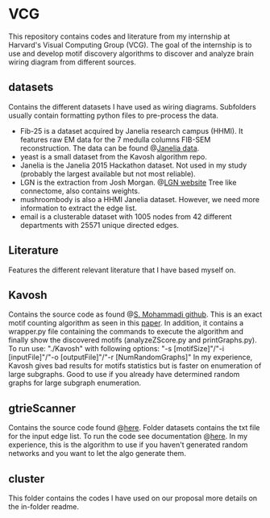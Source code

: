 # VCG
This repository contains codes and literature from my internship at Harvard's Visual Computing Group (VCG).
The goal of the internship is to use and develop motif discovery algorithms to discover and analyze brain wiring diagram from different sources. 

## datasets
Contains the different datasets I have used as wiring diagrams.
Subfolders usually contain formatting python files to pre-process the data.
- Fib-25 is a dataset acquired by Janelia research campus (HHMI). It features raw EM data for the 7 medulla columns FIB-SEM reconstruction. The data can be found @[Janelia data](https://www.janelia.org/project-team/flyem/tools-and-data-release).
- yeast is a small dataset from the Kavosh algorithm repo. 
- Janelia is the Janelia 2015 Hackathon dataset. Not used in my study (probably the largest available but not most reliable).
- LGN is the extraction from Josh Morgan. @[LGN website](https://software.rc.fas.harvard.edu/lichtman/LGN/) Tree like connectome, also contains weights.
- mushroombody is also a HHMI Janelia dataset. However, we need more information to extract the edge list. 
- email is a clusterable dataset with 1005 nodes from 42 different departments with 25571 unique directed edges.


## Literature
Features the different relevant literature that I have based myself on.

## Kavosh
Contains the source code as found @[S. Mohammadi github](https://github.com/shmohammadi86/Kavosh). This is an exact motif counting algorithm as seen in this [paper](https://bmcbioinformatics.biomedcentral.com/articles/10.1186/1471-2105-10-318). In addition, it contains a wrapper.py file containing the commands to execute the algorithm and finally show the discovered motifs (analyzeZScore.py and printGraphs.py).
To run use: "./Kavosh" with following options: "-s [motifSize]"/"-i [inputFile]"/"-o [outputFile]"/"-r [NumRandomGraphs]"
In my experience, Kavosh gives bad results for motifs statistics but is faster on enumeration of large subgraphs. Good to use if you already have determined random graphs for large subgraph enumeration. 


## gtrieScanner
Contains the source code found @[here](http://www.dcc.fc.up.pt/gtries/#src). Folder datasets contains the txt file for the input edge list. 
To run the code see documentation @[here](http://www.dcc.fc.up.pt/gtries/#manual).
In my experience, this is the algorithm to use if you haven't generated random networks and you want to let the algo generate them.

## cluster
This folder contains the codes I have used on our proposal more details on the in-folder readme.
